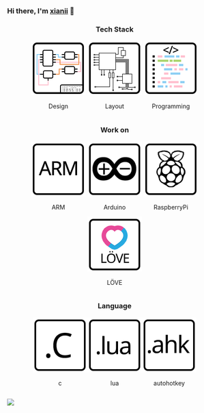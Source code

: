 ### Hi there, I'm [xianii](https://nigh.github.io) 👋

<h3 align="center">Tech Stack</h3>
<div style="width:100%;text-align:center;margin:0 auto;">
<div style="display:inline-block;">
    <img src="./assets/sch.png"/>
    <p align="center">Design</p>
</div>
<div style="display:inline-block;">
    <img src="./assets/pcb.png"/>
    <p align="center">Layout</p>
</div>
<div style="display:inline-block;">
    <img src="./assets/code.png"/>
    <p align="center">Programming</p>
</div>
</div>

<h3 align="center">Work on</h3>
<div style="width:100%;text-align:center;margin:0 auto;">
<div style="display:inline-block;">
    <img src="./assets/arm.png"/>
    <p align="center">ARM</p>
</div>
<div style="display:inline-block;">
    <img src="./assets/arduino.png"/>
    <p align="center">Arduino</p>
</div>
<div style="display:inline-block;">
    <img src="./assets/raspi.png"/>
    <p align="center">RaspberryPi</p>
</div>
<div style="display:inline-block;">
    <img src="./assets/love2d.png"/>
    <p align="center">LÖVE</p>
</div>
</div>

<h3 align="center">Language</h3>
<div style="width:100%;text-align:center;margin:0 auto;">
<div style="display:inline-block;">
    <img src="./assets/c.png"/>
    <p align="center">c</p>
</div><div style="display:inline-block;">
    <img src="./assets/lua.png"/>
    <p align="center">lua</p>
</div><div style="display:inline-block;">
    <img src="./assets/ahk.png"/>
    <p align="center">autohotkey</p>
</div>
</div>

![](https://github-readme-stats.vercel.app/api?username=nigh&show_icons=true&count_private=true&theme=monokai)


